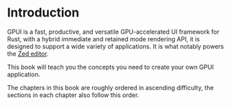 # Introduction

GPUI is a fast, productive, and versatile GPU-accelerated UI framework for Rust, with a hybrid immediate and retained mode rendering API, it is designed to support a wide variety of applications. It is what notably powers the [Zed editor](https://zed.dev/).

This book will teach you the concepts you need to create your own GPUI application.

The chapters in this book are roughly ordered in ascending difficulty, the sections in each chapter also follow this order.
